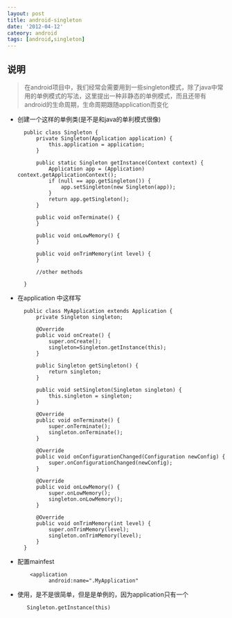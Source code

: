 ```yaml
---
layout: post
title: android-singleton
date: '2012-04-12'
cateory: android
tags: [android,singleton]
---
```


## 说明
>    在android项目中，我们经常会需要用到一些singleton模式，除了java中常用的单例模式的写法，这里提出一种非静态的单例模式，而且还带有android的生命周期，生命周期跟随application而变化

* 创建一个这样的单例类(是不是和java的单利模式很像)  

        public class Singleton {
            private Singleton(Application application) {
                this.application = application;
            }
        
            public static Singleton getInstance(Context context) {
                Application app = (Application) context.getApplicationContext();
                if (null == app.getSingleton()) {
                    app.setSingleton(new Singleton(app));
                }
                return app.getSingleton();
            }
        
            public void onTerminate() {
            }
        
            public void onLowMemory() {
            }
        
            public void onTrimMemory(int level) {
            }
        
            //other methods
        
        }
    
* 在application 中这样写

        public class MyApplication extends Application {
            private Singleton singleton;
        
            @Override
            public void onCreate() {
                super.onCreate();
                singleton=Singleton.getInstance(this);
            }
        
            public Singleton getSingleton() {
                return singleton;
            }
        
            public void setSingleton(Singleton singleton) {
                this.singleton = singleton;
            }
        
            @Override
            public void onTerminate() {
                super.onTerminate();
                singleton.onTerminate();
            }
        
            @Override
            public void onConfigurationChanged(Configuration newConfig) {
                super.onConfigurationChanged(newConfig);
            }
        
            @Override
            public void onLowMemory() {
                super.onLowMemory();
                singleton.onLowMemory();
            }
        
            @Override
            public void onTrimMemory(int level) {
                super.onTrimMemory(level);
                singleton.onTrimMemory(level);
            }
        }
    
* 配置mainfest

          <application
                android:name=".MyApplication"
            
* 使用，是不是很简单，但是是单例的，因为application只有一个  

         Singleton.getInstance(this)
